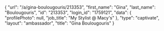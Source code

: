 {
    "url": "\/a\/gina-boulougouris\/213353",
    "first_name": "Gina",
    "last_name": "Boulougouris",
    "id": "213353",
    "login_id": "1759121",
    "data": {
        "profilePhoto": null,
        "job_title": "My Stylist @ Macy's"
    },
    "type": "captivate",
    "layout": "ambassador",
    "title": "Gina Boulougouris"
}